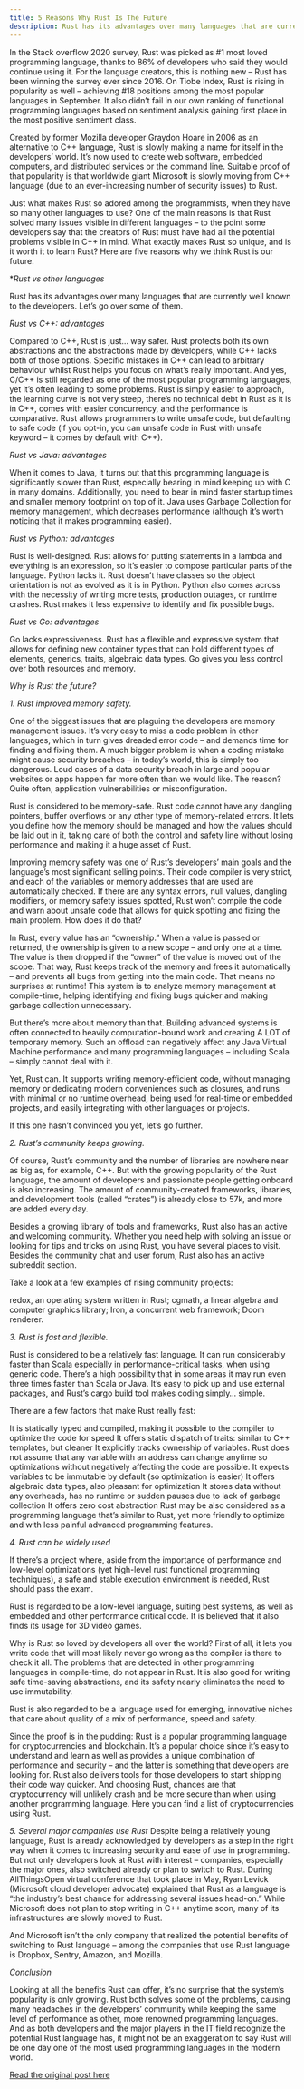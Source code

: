 ```yaml
---
title: 5 Reasons Why Rust Is The Future
description: Rust has its advantages over many languages that are currently well known to the developers. Let’s go over some of them. 
---
```


In the Stack overflow 2020 survey, Rust was picked as #1 most loved programming language, thanks to 86% of developers who said they would continue using it. For the language creators, this is nothing new – Rust has been winning the survey ever since 2016. On Tiobe Index, Rust is rising in popularity as well – achieving #18 positions among the most popular languages in September. It also didn’t fail in our own ranking of functional programming languages based on sentiment analysis gaining first place in the most positive sentiment class.

Created by former Mozilla developer Graydon Hoare in 2006 as an alternative to C++ language, Rust is slowly making a name for itself in the developers’ world. It’s now used to create web software, embedded computers, and distributed services or the command line. Suitable proof of that popularity is that worldwide giant Microsoft is slowly moving from C++ language (due to an ever-increasing number of security issues) to Rust.

Just what makes Rust so adored among the programmists, when they have so many other languages to use? One of the main reasons is that Rust solved many issues visible in different languages – to the point some developers say that the creators of Rust must have had all the potential problems visible in C++ in mind. What exactly makes Rust so unique, and is it worth it to learn Rust? Here are five reasons why we think Rust is our future.

**Rust vs other languages*

Rust has its advantages over many languages that are currently well known to the developers. Let’s go over some of them. 

*Rust vs C++: advantages*

Compared to C++, Rust is just… way safer. Rust protects both its own abstractions and the abstractions made by developers, while C++ lacks both of those options. Specific mistakes in C++ can lead to arbitrary behaviour whilst Rust helps you focus on what’s really important. And yes, C/C++ is still regarded as one of the most popular programming languages, yet it’s often leading to some problems. Rust is simply easier to approach, the learning curve is not very steep, there’s no technical debt in Rust as it is in C++, comes with easier concurrency, and the performance is comparative. Rust allows programmers to write unsafe code, but defaulting to safe code (if you opt-in, you can unsafe code in Rust with unsafe keyword – it comes by default with C++).

*Rust vs Java: advantages*

When it comes to Java, it turns out that this programming language is significantly slower than Rust, especially bearing in mind keeping up with C in many domains. Additionally, you need to bear in mind faster startup times and smaller memory footprint on top of it. Java uses Garbage Collection for memory management, which decreases performance (although it’s worth noticing that it makes programming easier).

*Rust vs Python: advantages*

Rust is well-designed. Rust allows for putting statements in a lambda and everything is an expression, so it’s easier to compose particular parts of the language. Python lacks it. Rust doesn’t have classes so the object orientation is not as evolved as it is in Python. Python also comes across with the necessity of writing more tests, production outages, or runtime crashes. Rust makes it less expensive to identify and fix possible bugs. 

*Rust vs Go: advantages*

Go lacks expressiveness. Rust has a flexible and expressive system that allows for defining new container types that can hold different types of elements, generics, traits, algebraic data types. Go gives you less control over both resources and memory. 

*Why is Rust the future?*

*1. Rust improved memory safety.*

One of the biggest issues that are plaguing the developers are memory management issues. It’s very easy to miss a code problem in other languages, which in turn gives dreaded error code – and demands time for finding and fixing them. A much bigger problem is when a coding mistake might cause security breaches – in today’s world, this is simply too dangerous. Loud cases of a data security breach in large and popular websites or apps happen far more often than we would like. The reason? Quite often, application vulnerabilities or misconfiguration.

Rust is considered to be memory-safe. Rust code cannot have any dangling pointers, buffer overflows or any other type of memory-related errors. It lets you define how the memory should be managed and how the values should be laid out in it, taking care of both the control and safety line without losing performance and making it a huge asset of Rust. 

Improving memory safety was one of Rust’s developers’ main goals and the language’s most significant selling points. Their code compiler is very strict, and each of the variables or memory addresses that are used are automatically checked. If there are any syntax errors, null values, dangling modifiers, or memory safety issues spotted, Rust won’t compile the code and warn about unsafe code that allows for quick spotting and fixing the main problem. How does it do that?

In Rust, every value has an “ownership.” When a value is passed or returned, the ownership is given to a new scope – and only one at a time. The value is then dropped if the “owner” of the value is moved out of the scope. That way, Rust keeps track of the memory and frees it automatically – and prevents all bugs from getting into the main code. That means no surprises at runtime! This system is to analyze memory management at compile-time, helping identifying and fixing bugs quicker and making garbage collection unnecessary. 

But there’s more about memory than that. Building advanced systems is often connected to heavily computation-bound work and creating A LOT of temporary memory. Such an offload can negatively affect any Java Virtual Machine performance and many programming languages – including Scala – simply cannot deal with it.

Yet, Rust can. It supports writing memory-efficient code, without managing memory or dedicating modern conveniences such as closures, and runs with minimal or no runtime overhead, being used for real-time or embedded projects, and easily integrating with other languages or projects. 

If this one hasn’t convinced you yet, let’s go further.

*2. Rust’s community keeps growing.*

Of course, Rust’s community and the number of libraries are nowhere near as big as, for example, C++. But with the growing popularity of the Rust language, the amount of developers and passionate people getting onboard is also increasing. The amount of community-created frameworks, libraries, and development tools (called “crates”) is already close to 57k, and more are added every day.

Besides a growing library of tools and frameworks, Rust also has an active and welcoming community. Whether you need help with solving an issue or looking for tips and tricks on using Rust, you have several places to visit. Besides the community chat and user forum, Rust also has an active subreddit section.

Take a look at a few examples of rising community projects:

redox, an operating system written in Rust; 
cgmath, a linear algebra and computer graphics library; 
Iron, a concurrent web framework; 
Doom renderer.

*3. Rust is fast and flexible.*

Rust is considered to be a relatively fast language. It can run considerably faster than Scala especially in performance-critical tasks, when using generic code. There’s a high possibility that in some areas it may run even three times faster than Scala or Java. It’s easy to pick up and use external packages, and Rust’s cargo build tool makes coding simply… simple. 

There are a few factors that make Rust really fast:

It is statically typed and compiled, making it possible to the compiler to optimize the code for speed 
It offers static dispatch of traits: similar to C++ templates, but cleaner
It explicitly tracks ownership of variables. Rust does not assume that any variable with an address can change anytime so optimizations without negatively affecting the code are possible.
It expects variables to be immutable by default (so optimization is easier)
It offers algebraic data types, also pleasant for optimization
It stores data without any overheads, has no runtime or sudden pauses due to lack of garbage collection
It offers zero cost abstraction
Rust may be also considered as a programming language that’s similar to Rust, yet more friendly to optimize and with less painful advanced programming features. 

*4. Rust can be widely used*

If there’s a project where, aside from the importance of performance and low-level optimizations (yet high-level rust functional programming techniques), a safe and stable execution environment is needed, Rust should pass the exam. 

Rust is regarded to be a low-level language, suiting best systems, as well as embedded and other performance critical code. It is believed that it also finds its usage for 3D video games. 

Why is Rust so loved by developers all over the world? First of all, it lets you write code that will most likely never go wrong as the compiler is there to check it all. The problems that are detected in other programming languages in compile-time, do not appear in Rust. It is also good for writing safe time-saving abstractions, and its safety nearly eliminates the need to use immutability. 

Rust is also regarded to be a language used for emerging, innovative niches that care about quality of a mix of performance, speed and safety. 

Since the proof is in the pudding: Rust is a popular programming language for cryptocurrencies and blockchain. It’s a popular choice since it’s easy to understand and learn as well as provides a unique combination of performance and security – and the latter is something that developers are looking for. Rust also delivers tools for those developers to start shipping their code way quicker. And choosing Rust, chances are that cryptocurrency will unlikely crash and be more secure than when using another programming language. Here you can find a list of cryptocurrencies using Rust. 

*5. Several major companies use Rust*
Despite being a relatively young language, Rust is already acknowledged by developers as a step in the right way when it comes to increasing security and ease of use in programming. But not only developers look at Rust with interest – companies, especially the major ones, also switched already or plan to switch to Rust. During AllThingsOpen virtual conference that took place in May, Ryan Levick (Microsoft cloud developer advocate) explained that Rust as a language is “the industry’s best chance for addressing several issues head-on.” While Microsoft does not plan to stop writing in C++ anytime soon, many of its infrastructures are slowly moved to Rust. 

And Microsoft isn’t the only company that realized the potential benefits of switching to Rust language – among the companies that use Rust language is Dropbox, Sentry, Amazon, and Mozilla. 

*Conclusion*

Looking at all the benefits Rust can offer, it’s no surprise that the system’s popularity is only growing. Rust both solves some of the problems, causing many headaches in the developers’ community while keeping the same level of performance as other, more renowned programming languages. And as both developers and the major players in the IT field recognize the potential Rust language has, it might not be an exaggeration to say Rust will be one day one of the most used programming languages in the modern world.

[Read the original post here](https://scalac.io/blog/5-reasons-why-rust-is-the-future-rust-functional-programming/)